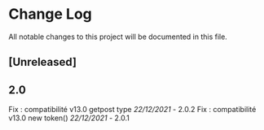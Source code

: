 # Change Log
All notable changes to this project will be documented in this file.

## [Unreleased]


## 2.0
Fix : compatibilité v13.0  getpost type    *22/12/2021* - 2.0.2
Fix : compatibilité v13.0  new token()    *22/12/2021* - 2.0.1
